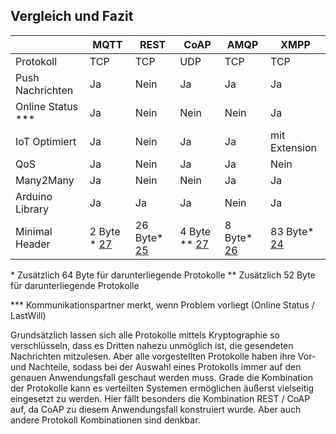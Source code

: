 ## Vergleich und Fazit
|  | MQTT | REST | CoAP | AMQP | XMPP |
| ------------- | ------------- | ------------- |  ------------- | ------------- | ------------- |
| Protokoll | TCP | TCP | UDP | TCP | TCP |
| Push Nachrichten | Ja | Nein | Ja | Ja| Ja |
| Online Status \*\*\*| Ja | Nein | Nein |  Nein | Ja |
| IoT Optimiert | Ja | Nein | Ja | Ja | mit Extension |
| QoS | Ja | Nein | Ja | Ja | Nein |
| Many2Many | Ja | Nein | Nein | Ja | Ja |
| Arduino Library | Ja | Ja | Ja | Nein | Ja |
| Minimal Header | 2 Byte * [27](Quellen.md) | 26 Byte* [25](Quellen.md) | 4 Byte ** [27](Quellen.md) | 8 Byte* [26](Quellen.md) | 83 Byte* [24](Quellen.md) | 

\* Zusätzlich 64 Byte für darunterliegende Protokolle
\** Zusätzlich 52 Byte für darunterliegende Protokolle

\*\*\* Kommunikationspartner merkt, wenn Problem vorliegt (Online Status / LastWill)





Grundsätzlich lassen sich alle Protokolle mittels Kryptographie so verschlüsseln, dass es Dritten nahezu unmöglich ist, die gesendeten Nachrichten mitzulesen. Aber alle vorgestellten Protokolle haben ihre Vor- und Nachteile, sodass bei der Auswahl eines Protokolls immer auf den genauen Anwendungsfall geschaut werden muss. Grade die Kombination der Protokolle kann es verteilten Systemen ermöglichen äußerst vielseitig eingesetzt zu werden. Hier fällt besonders die Kombination REST / CoAP auf, da CoAP zu diesem Anwendungsfall konstruiert wurde. Aber auch andere Protokoll Kombinationen sind denkbar.
